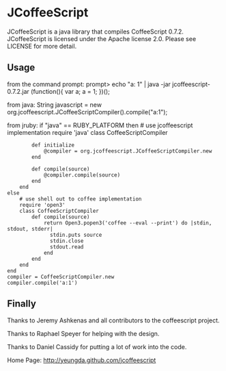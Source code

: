 # JCoffeeScript

JCoffeeScript is a java library that compiles CoffeeScript 0.7.2.  JCoffeeScript is licensed under the Apache license 2.0.  Please see LICENSE for more detail.

## Usage
from the command prompt:
    prompt> echo "a: 1" | java -jar jcoffeescript-0.7.2.jar
    (function(){
      var a;
      a = 1;
    })();

from java:
    String javascript = new org.jcoffeescript.JCoffeeScriptCompiler().compile("a:1");

from jruby:
    if "java" == RUBY_PLATFORM then
        # use jcoffeescript implementation
        require 'java'
        class CoffeeScriptCompiler

            def initialize
                @compiler = org.jcoffeescript.JCoffeeScriptCompiler.new
            end

            def compile(source)
                @compiler.compile(source)
            end
        end
    else
        # use shell out to coffee implementation
        require 'open3'
        class CoffeeScriptCompiler
            def compile(source)
                return Open3.popen3('coffee --eval --print') do |stdin, stdout, stderr|
                  stdin.puts source
                  stdin.close
                  stdout.read
                end
            end
        end
    end
    compiler = CoffeeScriptCompiler.new
    compiler.compile('a:1')

## Finally
Thanks to Jeremy Ashkenas and all contributors to the coffeescript project.

Thanks to Raphael Speyer for helping with the design.

Thanks to Daniel Cassidy for putting a lot of work into the code.

Home Page: http://yeungda.github.com/jcoffeescript
